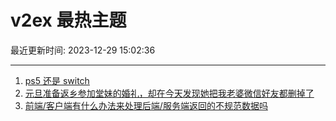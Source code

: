 # v2ex 最热主题

最近更新时间: 2023-12-29 15:02:36

--- 
1. [ps5 还是 switch](https://www.v2ex.com/t/1004267) 
2. [元旦准备返乡参加堂妹的婚礼，却在今天发现她把我老婆微信好友都删掉了](https://www.v2ex.com/t/1004269) 
3. [前端/客户端有什么办法来处理后端/服务端返回的不规范数据吗](https://www.v2ex.com/t/1004262) 
